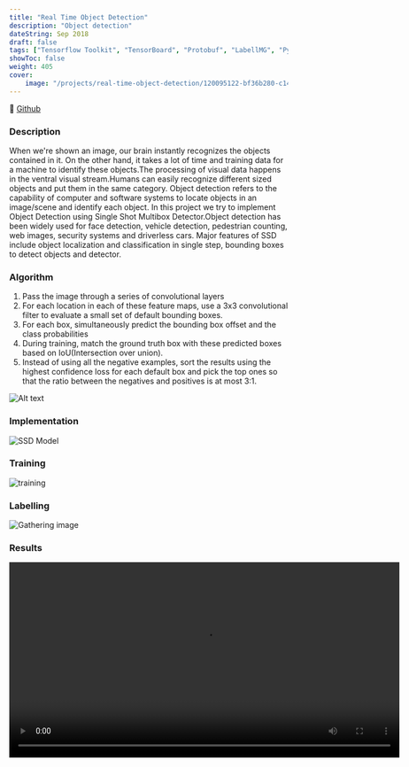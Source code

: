```yaml
---
title: "Real Time Object Detection"
description: "Object detection"
dateString: Sep 2018
draft: false
tags: ["Tensorflow Toolkit", "TensorBoard", "Protobuf", "LabellMG", "Python", "Anaconda","Tensorflow"]
showToc: false
weight: 405
cover:
    image: "/projects/real-time-object-detection/120095122-bf36b280-c141-11eb-8fbe-380d0a813ad9.jpeg"
---
```


🔗 [Github](https://github.com/Tanzeel159/Real-Time-Object-detection)

### Description

When we're shown an image, our brain instantly recognizes the objects contained in it. On the other hand, it takes a lot of time and training data for a machine to identify these objects.The processing of visual data happens in the ventral visual stream.Humans can easily recognize different sized objects and put them in the same category. Object detection refers to the capability of computer and software systems to locate objects in an image/scene and identify each object. In this project we try to implement Object Detection using Single Shot Multibox Detector.Object detection has been widely used for face detection, vehicle detection, pedestrian counting, web images, security systems and driverless cars. Major features of SSD include object localization and classification in single step, bounding boxes to detect objects and detector.

### Algorithm

1) Pass the image through a series of convolutional layers
2) For each location in each of these feature maps, use a 3x3 convolutional filter to evaluate a small set of default bounding boxes.
3) For each box, simultaneously predict the bounding box offset and the class probabilities
4) During training, match the ground truth box with these predicted boxes based on IoU(Intersection over union).
5) Instead of using all the negative examples, sort the results using the highest confidence loss for each default box and pick the top ones so that the ratio between the negatives and positives is at most 3:1.

![Alt text](/projects/real-time-object-detection/image1.png)

### Implementation

![SSD Model](/projects/real-time-object-detection/image.png)

### Training

![training](/projects/real-time-object-detection/training.png)

### Labelling

![Gathering image](/projects/real-time-object-detection/image_gather.png)

### Results

<video src="/projects/real-time-object-detection/Object_Detector.mp4" controls title="Title" width="705"></video>